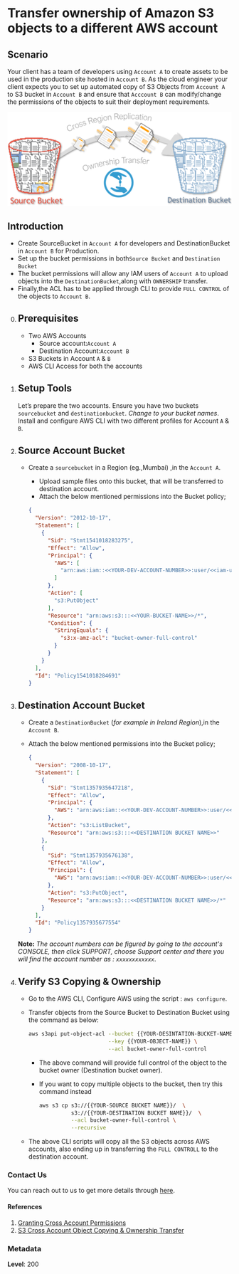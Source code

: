 # Transfer ownership of Amazon S3 objects to a different AWS account

## Scenario

Your client has a team of developers using `Account A` to create assets to be used in the production site hosted in `Account B`. As the cloud engineer your client expects you to set up automated copy of S3 Objects from `Account A` to S3 bucket in `Account B` and ensure that `Acccount B` can modify/change the permissions of the objects to suit their deployment requirements.

![Transfer ownership of Amazon S3 objects to a different AWS account.](images/miztiik-cross-account-copy-ownership-transfer-1.png)

## Introduction

- Create SourceBucket in `Account A` for developers and DestinationBucket in  `Account B` for Production.
- Set up the bucket permissions in both`Source Bucket` and `Destination Bucket`
- The bucket permissions will allow any IAM users of `Account A` to upload objects into the `DestinationBucket`,along with `OWNERSHIP` transfer.
- Finally,the ACL has to be applied through CLI to provide `FULL CONTROL` of the objects to `Account B`.

0. ## Prerequisites

    - Two AWS Accounts
        - Source account:`Account A`
        - Destination Account:`Account B`
    - S3 Buckets in Account `A` & `B`
    - AWS CLI Access for both the accounts

1. ## Setup Tools

    Let’s prepare the two accounts. Ensure you have two buckets `sourcebucket` and `destinationbucket`. _Change to your bucket names_. Install and configure AWS CLI with two different profiles for Account `A` & `B`.

1. ## Source Account Bucket

     - Create a `sourcebucket` in a Region (eg.,Mumbai) ,in the `Account A`.
        - Upload sample files onto this bucket, that will be transferred to destination account.
        - Attach the below mentioned permissions into the Bucket policy;

        ```json
        {
          "Version": "2012-10-17",
          "Statement": [
            {
              "Sid": "Stmt1541018283275",
              "Effect": "Allow",
              "Principal": {
                "AWS": [
                  "arn:aws:iam::<<YOUR-DEV-ACCOUNT-NUMBER>>:user/<<iam-username>>"
                ]
              },
              "Action": [
                "s3:PutObject"
              ],
              "Resource": "arn:aws:s3:::<<YOUR-BUCKET-NAME>>/*",
              "Condition": {
                "StringEquals": {
                  "s3:x-amz-acl": "bucket-owner-full-control"
                }
              }
            }
          ],
          "Id": "Policy1541018284691"
        }
        ```

1. ## Destination Account Bucket

    - Create a `DestinationBucket` (_for example in Ireland Region_),in the `Account B`.
    - Attach the below mentioned permissions into the Bucket policy;

        ```json
        {
          "Version": "2008-10-17",
          "Statement": [
            {
              "Sid": "Stmt1357935647218",
              "Effect": "Allow",
              "Principal": {
                "AWS": "arn:aws:iam::<<YOUR-DEV-ACCOUNT-NUMBER>>:user/<<iam-username>>"
              },
              "Action": "s3:ListBucket",
              "Resource": "arn:aws:s3:::<<DESTINATION BUCKET NAME>>"
            },
            {
              "Sid": "Stmt1357935676138",
              "Effect": "Allow",
              "Principal": {
                "AWS": "arn:aws:iam::<<YOUR-DEV-ACCOUNT-NUMBER>>:user/<<iam-username>>"
              },
              "Action": "s3:PutObject",
              "Resource": "arn:aws:s3:::<<DESTINATION BUCKET NAME>>/*"
            }
          ],
          "Id": "Policy1357935677554"
        }
        ```

   **Note:** _The account numbers can be figured by going to the account's CONSOLE,
   then click SUPPORT, choose Support center and there you will find the account number as : `xxxxxxxxxxxx`_.

1. ## Verify S3 Copying & Ownership

    - Go to the AWS CLI, Configure AWS using the script : `aws configure`.
    - Transfer objects from the Source Bucket to Destination Bucket using the command as below:

      ```bash
      aws s3api put-object-acl --bucket {{YOUR-DESINTATION-BUCKET-NAME}} \
                               --key {{YOUR-OBJECT-NAME}} \
                               --acl bucket-owner-full-control
      ```

      - The above command will provide full control of the object to the bucket owner (Destination bucket owner).

      - If you want to copy multiple objects to the bucket, then try this command instead

        ```bash
        aws s3 cp s3://{{YOUR-SOURCE BUCKET NAME}}/  \
                  s3://{{YOUR-DESTINATION BUCKET NAME}}/  \
                  --acl bucket-owner-full-control \
                  --recursive
        ```

     - The above CLI scripts will copy all the S3 objects across AWS accounts, also ending up in transferring the `FULL CONTROLL` to the destination account.

### Contact Us

You can reach out to us to get more details through [here](https://youtube.com/c/valaxytechnologies/about).

#### References

1. [Granting Cross Account Permissions](https://docs.aws.amazon.com/AmazonS3/latest/dev/example-bucket-policies.html#example-bucket-policies-use-case-8)
1. [S3 Cross Account Object Copying & Ownership Transfer](https://aws.amazon.com/premiumsupport/knowledge-center/s3-bucket-owner-access/)

### Metadata

**Level**: 200
